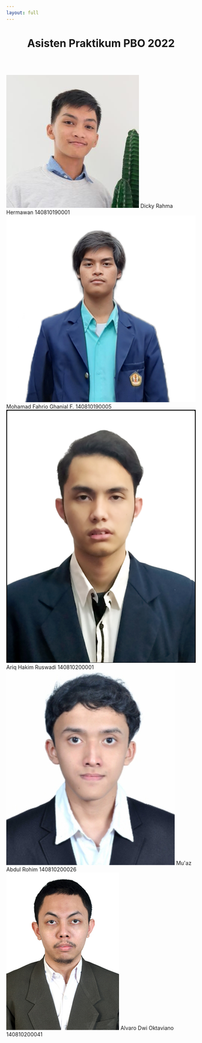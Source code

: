```yaml
---
layout: full
---
```



# Asisten Praktikum PBO 2022 

<br><br>

<div class='grid grid-cols-6 gap-16 py-4'>
  <div class='flex flex-col items-center col-span-2'>
    <img src="img/dicky.jpg" class="w-16 rounded-full mb-4">
    <span class='font-semibold'>Dicky Rahma Hermawan</span>
    <span class='text-xs'>140810190001</span>
  </div>
 <div class='flex flex-col items-center col-span-2'>
    <img src="img/fahrio.jpg" class="w-16 rounded-full mb-4">
    <span class='font-semibold'>Mohamad Fahrio Ghanial F.</span>
    <span class='text-xs'>140810190005</span>
  </div>
   <div class='flex flex-col items-center col-span-2'>
    <img src="img/ariq.jpg" class="w-16 rounded-full mb-4">
    <span class='font-semibold'>Ariq Hakim Ruswadi</span>
    <span class='text-xs'>140810200001</span>
  </div>
   <div class='flex flex-col items-center col-start-2 col-span-2'>
    <img src="img/muaz.jpg" class="w-16 rounded-full mb-4">
    <span class='font-semibold'>Mu'az Abdul Rohim</span>
    <span class='text-xs'>140810200026</span>
  </div>
   <div class='flex flex-col items-center col-start-4 col-span-2'>
    <img src="img/varo.jpg" class="w-16 rounded-full mb-4">
    <span class='font-semibold'>Alvaro Dwi Oktaviano</span>
    <span class='text-xs'>140810200041</span>
  </div>
</div>

<style>
h1 {
  text-align: center;
}
</style>